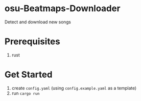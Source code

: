 # osu-Beatmaps-Downloader
Detect and download new songs

# Prerequisites
1. rust

# Get Started
1. create `config.yaml` (using `config.example.yaml` as a template)
2. run `cargo run`
